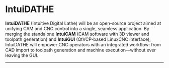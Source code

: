 # IntuiDATHE

**IntuiDATHE** (Intuitive Digital Lathe) will be an open-source project aimed at unifying CAM and CNC control into a single, seamless application. By merging the standalone **IntuiCAM** (CAM software with 3D viewer and toolpath generation) and **IntuiGUI** (QtVCP-based LinuxCNC interface), IntuiDATHE will empower CNC operators with an integrated workflow: from CAD import to toolpath generation and machine execution—without ever leaving the GUI.

---

